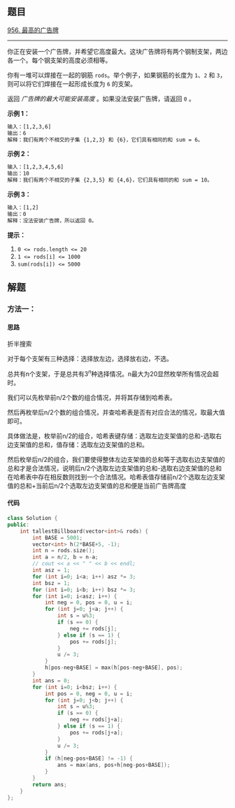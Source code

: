 ## 题目

[956. 最高的广告牌](https://leetcode.cn/problems/tallest-billboard/)

---

你正在安装一个广告牌，并希望它高度最大。这块广告牌将有两个钢制支架，两边各一个。每个钢支架的高度必须相等。

你有一堆可以焊接在一起的钢筋 `rods`。举个例子，如果钢筋的长度为 `1`、`2` 和 `3`，则可以将它们焊接在一起形成长度为 `6` 的支架。

返回 *广告牌的最大可能安装高度* 。如果没法安装广告牌，请返回 `0` 。

  

**示例 1：**

```txt
输入：[1,2,3,6]
输出：6
解释：我们有两个不相交的子集 {1,2,3} 和 {6}，它们具有相同的和 sum = 6。
```

**示例 2：**

```txt
输入：[1,2,3,4,5,6]
输出：10
解释：我们有两个不相交的子集 {2,3,5} 和 {4,6}，它们具有相同的和 sum = 10。
```

**示例 3：**

```txt
输入：[1,2]
输出：0
解释：没法安装广告牌，所以返回 0。
```
  

**提示：**

1.  `0 <= rods.length <= 20`
2.  `1 <= rods[i] <= 1000`
3.  `sum(rods[i]) <= 5000`

  

## 解题

### 方法一：

#### 思路

折半搜索

对于每个支架有三种选择：选择放左边，选择放右边，不选。

总共有n个支架，于是总共有$3^n$种选择情况。n最大为20显然枚举所有情况会超时。

我们可以先枚举前n/2个数的组合情况，并将其存储到哈希表。

然后再枚举后n/2个数的组合情况，并查哈希表是否有对应合法的情况，取最大值即可。

具体做法是，枚举前n/2的组合，哈希表键存储：选取左边支架值的总和-选取右边支架值的总和，值存储：选取左边支架值的总和。

然后枚举后n/2的组合，我们要使得整体左边支架值的总和等于选取右边支架值的总和才是合法情况，说明后n/2个选取左边支架值的总和-选取右边支架值的总和在哈希表中存在相反数则找到一个合法情况。哈希表值存储前n/2个选取左边支架值的总和+当前后n/2个选取左边支架值的总和便是当前广告牌高度


#### 代码

```cpp
class Solution {
public:
    int tallestBillboard(vector<int>& rods) {
        int BASE = 5001;
        vector<int> h(2*BASE+5, -1);
        int n = rods.size();
        int a = n/2, b = n-a;
        // cout << a << " " << b << endl;
        int asz = 1;
        for (int i=0; i<a; i++) asz *= 3;
        int bsz = 1;
        for (int i=0; i<b; i++) bsz *= 3;
        for (int i=0; i<asz; i++) {
            int neg = 0, pos = 0, u = i;
            for (int j=0; j<a; j++) {
                int s = u%3;
                if (s == 0) {
                    neg += rods[j];
                } else if (s == 1) {
                    pos += rods[j];
                } 
                u /= 3;
            }
            h[pos-neg+BASE] = max(h[pos-neg+BASE], pos);
        }
        int ans = 0;
        for (int i=0; i<bsz; i++) {
            int pos = 0, neg = 0, u = i;
            for (int j=0; j<b; j++) {
                int s = u%3;
                if (s == 0) {
                    neg += rods[j+a];
                } else if (s == 1) {
                    pos += rods[j+a];
                } 
                u /= 3;
            }
            if (h[neg-pos+BASE] != -1) {
                ans = max(ans, pos+h[neg-pos+BASE]);
            }
        }
        return ans;
    }
};
```
